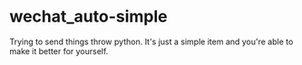# wechat_auto-simple
Trying to send things throw python. It's just a simple item and you're able to make it better for yourself.
